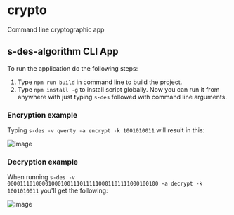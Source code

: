 # crypto

Command line cryptographic app

## s-des-algorithm CLI App
To run the application do the following steps:

1. Type `npm run build` in command line to build the project.
2. Type `npm install -g` to install script globally. Now you can run it from anywhere with just typing `s-des` followed with command line arguments.

### Encryption example
Typing `s-des -v qwerty -a encrypt -k 1001010011` will result in this:

![image](https://user-images.githubusercontent.com/57208499/156901041-e5e88bcb-4dab-439a-8293-a8bf26574cef.png)

### Decryption example
When running `s-des -v 000011101000010001001110111110001101111000100100 -a decrypt -k 1001010011` you'll get the following:

![image](https://user-images.githubusercontent.com/57208499/156901021-cd316e1f-f21e-4c14-934a-5e6972bd50a7.png)
